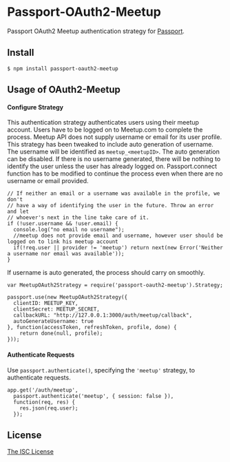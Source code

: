 # Passport-OAuth2-Meetup

Passport OAuth2 Meetup authentication strategy for [Passport](https://github.com/jaredhanson/passport).

## Install

    $ npm install passport-oauth2-meetup

## Usage of OAuth2-Meetup

#### Configure Strategy

This authentication strategy authenticates users using their meetup account. Users have
to be logged on to Meetup.com to complete the process. Meetup API does not supply username
or email for its user profile. This strategy has been tweaked to include auto generation
of username. The username will be identified as `meetup_<meetupID>`. The auto generation
can be disabled. If there is no username generated, there will be nothing to identify the user
unless the user has already logged on. Passport.connect function has to be modified to
continue the process even when there are no username or email provided.

    // If neither an email or a username was available in the profile, we don't
    // have a way of identifying the user in the future. Throw an error and let
    // whoever's next in the line take care of it.
    if (!user.username && !user.email) {
      console.log("no email no username");
      //meetup does not provide email and username, however user should be logged on to link his meetup account
      if(!req.user || provider != 'meetup') return next(new Error('Neither a username nor email was available'));
    }

If username is auto generated, the process should carry on smoothly.

    var MeetupOAuth2Strategy = require('passport-oauth2-meetup').Strategy;

    passport.use(new MeetupOAuth2Strategy({
      clientID: MEETUP_KEY,
      clientSecret: MEETUP_SECRET,
      callbackURL: "http://127.0.0.1:3000/auth/meetup/callback",
      autoGenerateUsername: true
    }, function(accessToken, refreshToken, profile, done) {
        return done(null, profile);
    }));

#### Authenticate Requests

Use `passport.authenticate()`, specifying the `'meetup'` strategy, to
authenticate requests.  

    app.get('/auth/meetup',
      passport.authenticate('meetup', { session: false }),
      function(req, res) {
        res.json(req.user);
      });

## License

[The ISC License](http://opensource.org/licenses/ISC)
